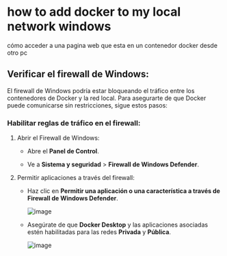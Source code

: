 # how to add docker to my local network windows
cómo acceder a una pagina web que esta en un contenedor docker desde otro pc

## Verificar el firewall de Windows:
El firewall de Windows podría estar bloqueando el tráfico entre los contenedores de Docker y la red local. Para asegurarte de que Docker puede comunicarse sin restricciones, sigue estos pasos:

### Habilitar reglas de tráfico en el firewall:
1. Abrir el Firewall de Windows:
   
   - Abre el **Panel de Control**.
     
   - Ve a **Sistema y seguridad** > **Firewall de Windows Defender**.
     
3. Permitir aplicaciones a través del firewall:
   
   - Haz clic en **Permitir una aplicación o una característica a través de Firewall de Windows Defender**.
     
     ![image](https://github.com/user-attachments/assets/d21c4796-4a43-4b7c-bc4d-ab5d9c8f7417)

   - Asegúrate de que **Docker Desktop** y las aplicaciones asociadas estén habilitadas para las redes **Privada** y **Pública**.
     
     ![image](https://github.com/user-attachments/assets/90d20973-704a-4a24-a955-e48ce1f28f6e)




